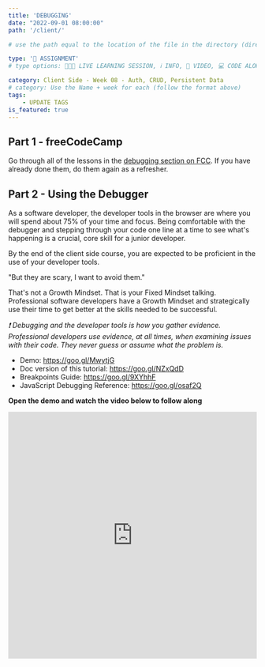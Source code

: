 ```yaml
---
title: 'DEBUGGING'
date: "2022-09-01 08:00:00"
path: '/client/'

# use the path equal to the location of the file in the directory (directory structure)

type: '📝 ASSIGNMENT'
# type options: 👩🏽‍🏫 LIVE LEARNING SESSION, ℹ️ INFO, 🎥 VIDEO, 💻 CODE ALONG, 🥼 LAB, ↩️ REVIEW/NOTES, 👥 GROUP LEARNING, 👷🏼‍♂️ GROUP PROJECT, 🧠 ASSESSMENT, 📝 ASSIGNMENT

category: Client Side - Week 08 - Auth, CRUD, Persistent Data
# category: Use the Name + week for each (follow the format above)
tags: 
    - UPDATE TAGS
is_featured: true
---
```

## Part 1 - freeCodeCamp
Go through all of the lessons in the [debugging section on FCC](https://www.freecodecamp.org/learn/javascript-algorithms-and-data-structures/#debugging). If you have already done them, do them again as a refresher.

## Part 2 - Using the Debugger
As a software developer, the developer tools in the browser are where you will spend about 75% of your time and focus. Being comfortable with the debugger and stepping through your code one line at a time to see what's happening is a crucial, core skill for a junior developer.

By the end of the client side course, you are expected to be proficient in the use of your developer tools.

"But they are scary, I want to avoid them."

That's not a Growth Mindset. That is your Fixed Mindset talking. Professional software developers have a Growth Mindset and strategically use their time to get better at the skills needed to be successful.

_❗ Debugging and the developer tools is how you gather evidence. Professional developers use evidence, at all times, when examining issues with their code. They never guess or assume what the problem is._

- Demo: https://goo.gl/MwytjG
- Doc version of this tutorial: https://goo.gl/NZxQdD
- Breakpoints Guide: https://goo.gl/9XYhhF
- JavaScript Debugging Reference: https://goo.gl/osaf2Q

**Open the demo and watch the video below to follow along**

<iframe width="100%" height="500" src="https://www.youtube.com/embed/H0XScE08hy8" title="YouTube video player" frameborder="0" allow="accelerometer; autoplay; clipboard-write; encrypted-media; gyroscope; picture-in-picture" allowfullscreen></iframe>
